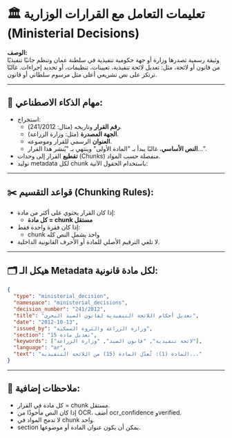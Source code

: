 # 🏛️ تعليمات التعامل مع القرارات الوزارية (Ministerial Decisions)

**الوصف:**  
وثيقة رسمية تصدرها وزارة أو جهة حكومية تنفيذية في سلطنة عمان وتنظم جانبًا تنفيذيًا من قانون أو لائحة، مثل: تعديل لائحة تنفيذية، تعيينات، تنظيمات، أو تحديد إجراءات. غالبًا ترتكز على نص تشريعي أعلى مثل مرسوم سلطاني أو قانون.

---

## 🎯 مهام الذكاء الاصطناعي:
- استخراج:
  - **رقم القرار** وتاريخه (مثال: 241/2012).
  - **الجهة المصدرة** (مثل: وزارة الزراعة).
  - **العنوان** الرسمي للقرار وموضوعه.
  - **النص الأساسي**، غالبًا يبدأ بـ "المادة الأولى" وينتهي بـ "يُنشر هذا القرار...".
- **تقطيع** القرار إلى وحدات (Chunks) منفصلة حسب المواد.
- توليد metadata لكل chunk باستخدام الحقول الآتية:

---

## ✂️ قواعد التقسيم (Chunking Rules):
- إذا كان القرار يحتوي على أكثر من مادة:  
  - **كل مادة = chunk مستقل**
- إذا كان فقرة واحدة فقط:  
  - chunk واحد يشمل النص كله
- لا تلغي الترقيم الأصلي للمادة أو الأحرف القانونية الداخلية.

---

## 🗂️ هيكل الـ Metadata لكل مادة قانونية:

```json
{
  "type": "ministerial_decision",
  "namespace": "ministerial_decisions",
  "decision_number": "241/2012",
  "title": "تعديل أحكام اللائحة التنفيذية لقانون الصيد البحري",
  "date": "2012-10-13",
  "issued_by": "وزارة الزراعة والثروة السمكية",
  "section": "تعديل مادة 15",
  "keywords": ["لائحة تنفيذية", "قانون الصيد", "وزارة الزراعة"],
  "language": "ar",
  "text": "المادة (1): تُعدّل المادة (15) من اللائحة التنفيذية..."
}
```

---

## 📝 ملاحظات إضافية:
- كل مادة في القرار = chunk مستقل.
- إذا كان النص مأخوذًا من OCR، أضف ocr_confidence وverified.
- لا تدمج المواد في chunk واحد.
- section يمكن أن يكون عنوان المادة أو موضوعها.
